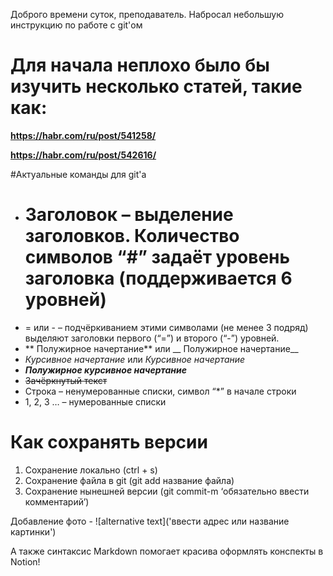 Доброго времени суток, преподаватель.
Набросал небольшую инструкцию по работе с git'ом

# Для начала неплохо было бы изучить несколько статей, такие как:
**https://habr.com/ru/post/541258/**

**https://habr.com/ru/post/542616/**

#Актуальные команды для git'а
* # Заголовок – выделение заголовков. Количество символов “#” задаёт уровень заголовка (поддерживается 6 уровней)
* = или - – подчёркиванием этими символами (не менее 3 подряд) выделяют заголовки
первого (“=”) и второго (“-”) уровней.
* ** Полужирное начертание** или __ Полужирное начертание__
* *Курсивное начертание* или _Курсивное начертание_
* ***Полужирное курсивное начертание***
* ~~Зачёркнутый текст~~
* Строка – ненумерованные списки, символ “*” в начале строки
* 1, 2, 3 … – нумерованные списки


# Как сохранять версии
1. Сохранение локально (ctrl + s)
2. Сохранение файла в git (git add название файла)
3. Сохранение нынешней версии (git commit-m ‘обязательно ввести комментарий’)

Добавление фото - ![alternative text]('ввести адрес или название картинки')

А также синтаксис Markdown помогает красива оформлять конспекты в Notion!